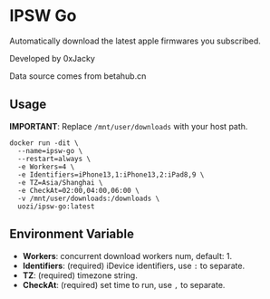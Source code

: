 # IPSW Go
Automatically download the latest apple firmwares you subscribed.

Developed by 0xJacky

Data source comes from betahub.cn

## Usage

**IMPORTANT**: Replace `/mnt/user/downloads` with your host path.

```
docker run -dit \
  --name=ipsw-go \
  --restart=always \
  -e Workers=4 \
  -e Identifiers=iPhone13,1:iPhone13,2:iPad8,9 \
  -e TZ=Asia/Shanghai \
  -e CheckAt=02:00,04:00,06:00 \
  -v /mnt/user/downloads:/downloads \
  uozi/ipsw-go:latest
```

## Environment Variable
- **Workers**: concurrent download workers num, default: 1.
- **Identifiers**: (required) iDevice identifiers, use `:` to separate.
- **TZ**: (required) timezone string.
- **CheckAt**: (required) set time to run, use `,` to separate.
